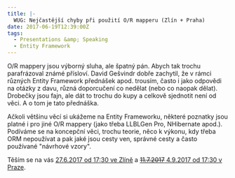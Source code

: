 ```yaml
---
title: |-
  WUG: Nejčastější chyby při použití O/R mapperu (Zlín + Praha)
date: 2017-06-19T12:39:00Z
tags:
  - Presentations &amp; Speaking
  - Entity Framework
---
```

O/R mappery jsou výborný sluha, ale špatný pán. Abych tak trochu parafrázoval známé přísloví. David Gešvindr dobře zachytil, že v rámci různých Entity Framework přednášek apod. trousím, často i jako odpovědi na otázky z davu, různá doporcučení co nedělat (nebo co naopak dělat). Drobečky jsou fajn, ale dát to trochu do kupy a celkově sjednotit není od věci. A o tom je tato přednáška. 

<!-- excerpt -->

Ačkoli většinu věcí si ukážeme na Entity Frameworku, některé poznatky jsou platné i pro jiné O/R mappery (jako třeba LLBLGen Pro, NHibernate apod.). Podíváme se na koncepční věci, trochu teorie, něco k výkonu, kdy třeba ORM nepoužívat a pak jaké jsou cesty ven, správné cesty a často používané "návrhové vzory".

Těším se na vás [27.6.2017 od 17:30 ve Zlíně][1] a [~~11.7.2017~~ 4.9.2017 od 17:30 v Praze][2].

[1]: http://wug.cz/zlin/akce/942-Nejcastejsi-chyby-pri-pouziti-O-R-mapperu
[2]: http://wug.cz/praha/akce/955-Nejcastejsi-chyby-pri-pouziti-O-R-mapperu